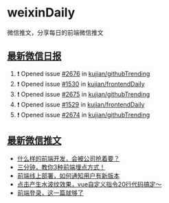 # weixinDaily
微信推文，分享每日的前端微信推文

## [最新微信日报](https://github.com/kujian/weixinDaily/issues)

<!--START_SECTION:activity-->
1. ❗ Opened issue [#2676](https://github.com/kujian/githubTrending/issues/2676) in [kujian/githubTrending](https://github.com/kujian/githubTrending)
2. ❗ Opened issue [#1530](https://github.com/kujian/frontendDaily/issues/1530) in [kujian/frontendDaily](https://github.com/kujian/frontendDaily)
3. ❗ Opened issue [#2675](https://github.com/kujian/githubTrending/issues/2675) in [kujian/githubTrending](https://github.com/kujian/githubTrending)
4. ❗ Opened issue [#1529](https://github.com/kujian/frontendDaily/issues/1529) in [kujian/frontendDaily](https://github.com/kujian/frontendDaily)
5. ❗ Opened issue [#2674](https://github.com/kujian/githubTrending/issues/2674) in [kujian/githubTrending](https://github.com/kujian/githubTrending)
<!--END_SECTION:activity-->


## [最新微信推文](https://weixin.qdkfweb.cn/)

<!-- BLOG-POST-LIST:START -->
- [什么样的前端开发，会被公司抢着要？](https://weixin.qdkfweb.cn/37829.html)
- [三分钟，教你3种前端埋点方式！](https://weixin.qdkfweb.cn/37830.html)
- [前端线上部署，如何通知用户有新版本](https://weixin.qdkfweb.cn/37817.html)
- [点击产生水波纹效果，vue自定义指令20行代码搞定～](https://weixin.qdkfweb.cn/37808.html)
- [前端登录，这一篇就够了](https://weixin.qdkfweb.cn/37716.html)
<!-- BLOG-POST-LIST:END -->